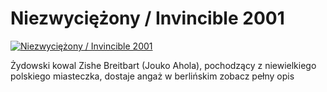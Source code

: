 Niezwyciężony / Invincible 2001 
=============
[![Niezwyciężony / Invincible 2001 ](http://vidos.pl/images/player.gif)](http://vidos.pl/niezwyciezony-invincible-2001)

 Żydowski kowal Zishe Breitbart (Jouko Ahola), pochodzący z niewielkiego polskiego miasteczka, dostaje angaż w berlińskim zobacz pełny opis
